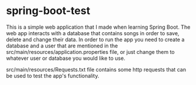 # spring-boot-test

This is a simple web application that I made when learning Spring Boot. The web app interacts with a database that contains songs in order to save, delete and change their data. In order to run the app you need to create a database and a user that are mentioned in the src/main/resources/application.properties file, or just change them to whatever user or database you would like to use.

src/main/resources/Requests.txt file contains some http requests that can be used to test the app's functionality.
